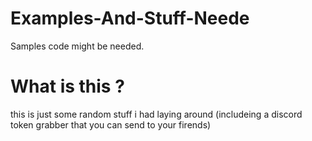 # Examples-And-Stuff-Neede
Samples code might be needed.
# What is this ?
this is just some random stuff i had laying around (includeing a discord token grabber that you can send to your firends)

